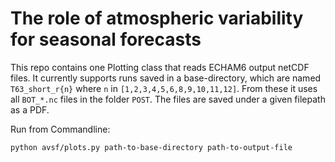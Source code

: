 
# The role of atmospheric variability for seasonal forecasts

This repo contains one Plotting class that reads ECHAM6 output netCDF files. It currently supports runs saved in a base-directory, which are named `T63_short_r{n}` where `n` in `[1,2,3,4,5,6,8,9,10,11,12]`. From these it uses all `BOT_*.nc` files in the folder `POST`. The files are saved under a given filepath as a PDF.


Run from Commandline:
```
python avsf/plots.py path-to-base-directory path-to-output-file
```

